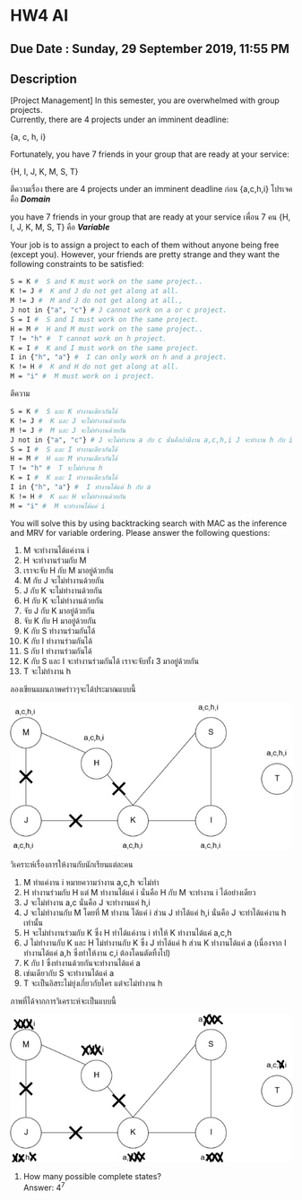 # HW4 AI

## Due Date : Sunday, 29 September 2019, 11:55 PM

## Description

[Project Management] In this semester, you are overwhelmed with group projects.<br> Currently, there are 4 projects under an imminent deadline: <br>

{a, c, h, i}

Fortunately, you have 7 friends in your group that are ready at your service: 

{H, I, J, K, M, S, T} 

ตีความเรื่อง there are 4 projects under an imminent deadline ก่อน {a,c,h,i} โปรเจคคือ ***Domain***

you have 7 friends in your group that are ready at your service เพื่อน 7 คน {H, I, J, K, M, S, T} คือ ***Variable***

Your job is to assign a project to each of them without 
anyone being free (except you). However, your friends are pretty strange and they want the following constraints to be satisfied:

```bash
S = K #  S and K must work on the same project..
K != J #  K and J do not get along at all.
M != J #  M and J do not get along at all.,
J not in {"a", "c"} # J cannot work on a or c project.
S = I #  S and I must work on the same project.
H = M #  H and M must work on the same project..
T != "h" #  T cannot work on h project.
K = I #  K and I must work on the same project.
I in {"h", "a"} #  I can only work on h and a project.
K != H #  K and H do not get along at all.
M = "i" #  M must work on i project.
```
ตีความ
```bash
S = K #  S และ K ทำงานเดียวกันได้
K != J #  K และ J จะไม่ทำงานด้วยกัน
M != J #  M และ J จะไม่ทำงานด้วยกัน
J not in {"a", "c"} # J จะไม่ทำงาน a กับ c นั่นคือถ้ามีงาน a,c,h,i J จะทำงาน h กับ i ได้เท่านั้น
S = I #  S และ I ทำงานเดียวกันได้
H = M #  H และ M ทำงานเดียวกันได้
T != "h" #  T จะไม่ทำงาน h
K = I #  K และ I ทำงานเดียวกันได้
I in {"h", "a"} #  I ทำงานได้แค่ h กับ a
K != H #  K และ H จะไม่ทำงานด้วยกัน
M = "i" #  M จะทำงานได้แค่ i
```

You will solve this by using backtracking search with MAC as the inference 
and MRV for variable ordering. Please answer the following questions:

1. M จะทำงานได้แค่งาน i
2. H จะทำงานร่วมกับ M 
3. เราจะจับ H กับ M มาอยู่ด้วยกัน
4. M กับ J จะไม่ทำงานด้วยกัน
5. J กับ K จะไม่ทำงานด้วยกัน
6. H กับ K จะไม่ทำงานด้วยกัน
7. จับ J กับ K มาอยู่ด้วยกัน
8. จับ K กับ H มาอยู่ด้วยกัน
9. K กับ S ทำงานร่วมกันได้
10. K กับ I ทำงานร่วมกันได้
11. S กับ I ทำงานร่วมกันได้
12. K กับ S และ I จะทำงานร่วมกันได้ เราจะจับทั้ง 3 มาอยู่ด้วยกัน
13. T จะไม่ทำงาน h

ลองเขียนแผนภาพคร่าวๆจะได้ประมาณแบบนี้

![Before](https://raw.githubusercontent.com/SunatP/ITCS451_AI/master/HW4/img/HW4(1).jpg)

วิเคราะห์เรื่องการให้งานกับนักเรียนแต่ละคน
1. M ทำแค่งาน i หมายความว่างาน a,c,h จะไม่ทำ 
2. H ทำงานร่วมกับ H แต่ M ทำงานได้แค่ i นั่นคือ H กับ M จะทำงาน i ได้อย่างเดียว
3. J จะไม่ทำงาน a,c นั่นคือ J จะทำงานแค่ h,i 
4. J จะไม่ทำงานกับ M โดยที่ M ทำงาน ได้แค่ i ส่วน J ทำได้แค่ h,i นั่นคือ J จะทำได้แค่งาน h เท่านั้น 
5. H จะไม่ทำงานร่วมกับ K ซึ่ง H ทำได้แค่งาน i ทำให้ K ทำงานได้แค่ a,c,h
6. J ไม่ทำงานกับ K และ H ไม่ทำงานกับ K ซึ่ง J ทำได้แค่ h ส่วน K ทำงานได้แค่ a (เนื่องจาก I ทำงานได้แค่ a,h ซึ่งทำให้งาน c,i ต้องโดนตัดทิ้งไป) 
7. K กับ I ซึ่งทำงานด้วยกันจะทำงานได้แค่ a
8. เช่นเดียวกับ S จะทำงานได้แค่ a
9. T จะเป็นอิสระไม่ยุ่งเกี่ยวกับใคร แต่จะไม่ทำงาน h

ภาพที่ได้จากการวิเคราะห์จะเป็นแบบนี้

![After](https://raw.githubusercontent.com/SunatP/ITCS451_AI/master/HW4/img/HW4.jpg)

1. How many possible complete states?<br>
Answer: $4^7$ 